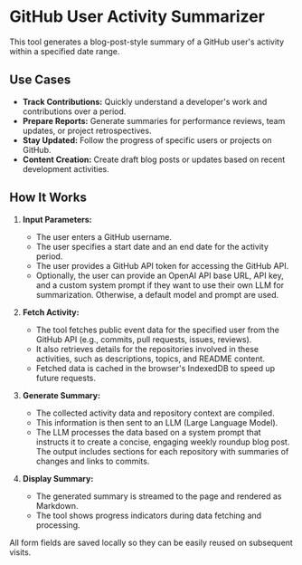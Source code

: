 # GitHub User Activity Summarizer

This tool generates a blog-post-style summary of a GitHub user's activity within a specified date range.

## Use Cases

- **Track Contributions:** Quickly understand a developer's work and contributions over a period.
- **Prepare Reports:** Generate summaries for performance reviews, team updates, or project retrospectives.
- **Stay Updated:** Follow the progress of specific users or projects on GitHub.
- **Content Creation:** Create draft blog posts or updates based on recent development activities.

## How It Works

1.  **Input Parameters:**
    *   The user enters a GitHub username.
    *   The user specifies a start date and an end date for the activity period.
    *   The user provides a GitHub API token for accessing the GitHub API.
    *   Optionally, the user can provide an OpenAI API base URL, API key, and a custom system prompt if they want to use their own LLM for summarization. Otherwise, a default model and prompt are used.

2.  **Fetch Activity:**
    *   The tool fetches public event data for the specified user from the GitHub API (e.g., commits, pull requests, issues, reviews).
    *   It also retrieves details for the repositories involved in these activities, such as descriptions, topics, and README content.
    *   Fetched data is cached in the browser's IndexedDB to speed up future requests.

3.  **Generate Summary:**
    *   The collected activity data and repository context are compiled.
    *   This information is then sent to an LLM (Large Language Model).
    *   The LLM processes the data based on a system prompt that instructs it to create a concise, engaging weekly roundup blog post. The output includes sections for each repository with summaries of changes and links to commits.

4.  **Display Summary:**
    *   The generated summary is streamed to the page and rendered as Markdown.
    *   The tool shows progress indicators during data fetching and processing.

All form fields are saved locally so they can be easily reused on subsequent visits.
